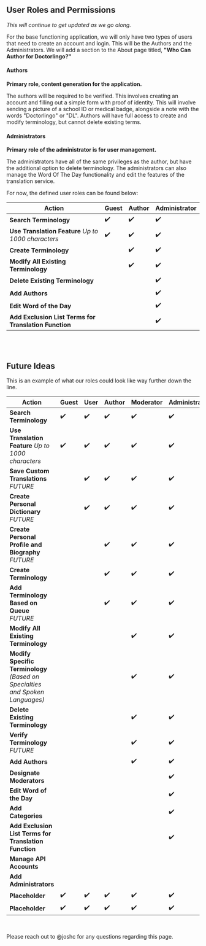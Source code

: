 ## User Roles and Permissions

*This will continue to get updated as we go along.*

For the base functioning application, we will only have two types of users that need to create an account and login. This will be the Authors and the Administrators. We will add a section to the About page titled, **"Who Can Author for Doctorlingo?"**

#### Authors
**Primary role, content generation for the application.** 

The authors will be required to be verified. This involves creating an account and filling out a simple form with proof of identity. This will involve sending a picture of a school ID or medical badge, alongside a note with the words "Doctorlingo" or "DL". Authors will have full access to create and modify terminology, but cannot delete existing terms.

#### Administrators
**Primary role of the administrator is for user management.**

The administrators have all of the same privileges as the author, but have the additional option to delete terminology. The administrators can also manage the Word Of The Day functionality and edit the features of the translation service. 

For now, the defined user roles can be found below:
<br>

| Action                                                | Guest               | Author             | Administrator      |
| ----------------------------------------------------- | ------------------ | ------------------ | ------------------ |
| **Search Terminology**                                | :heavy_check_mark: | :heavy_check_mark: | :heavy_check_mark: |
| **Use Translation Feature** *Up to 1000 characters*   | :heavy_check_mark: | :heavy_check_mark: | :heavy_check_mark: |
| **Create Terminology**                                |                    | :heavy_check_mark: | :heavy_check_mark: |
| **Modify All Existing Terminology**                   |                    | :heavy_check_mark: | :heavy_check_mark: |
| **Delete Existing Terminology**                       |                    |                    | :heavy_check_mark: |
| **Add Authors**                                       |                    |                    | :heavy_check_mark: |
| **Edit Word of the Day**                              |                    |                    | :heavy_check_mark: |
| **Add Exclusion List Terms for Translation Function** |                    |                    | :heavy_check_mark: |

<br><br>

## Future Ideas

This is an example of what our roles could look like way further down the line.
<br>

| Action | Guest | User | Author | Moderator | Administrator | Owner | 
| ------ | ------ | ------ | ------ | ------ | ------ | ------ |
| **Search Terminology** |:heavy_check_mark:|:heavy_check_mark:​|:heavy_check_mark:|​:heavy_check_mark:|:heavy_check_mark:​|:heavy_check_mark:​|
| **Use Translation Feature** *Up to 1000 characters*|​:heavy_check_mark:​|:heavy_check_mark:​|:heavy_check_mark:|​:heavy_check_mark:|:heavy_check_mark:​|:heavy_check_mark:​|
| **Save Custom Translations** *FUTURE*|​ |:heavy_check_mark:​|:heavy_check_mark:|​:heavy_check_mark:|:heavy_check_mark:​|:heavy_check_mark:​|
| **Create Personal Dictionary** *FUTURE*|​ |:heavy_check_mark:​|:heavy_check_mark:|​:heavy_check_mark:|:heavy_check_mark:​|:heavy_check_mark:​|
| **Create Personal Profile and Biography** *FUTURE*|​ | |:heavy_check_mark:|​:heavy_check_mark:|:heavy_check_mark:​|:heavy_check_mark:​|
| **Create Terminology**|​ ​| ​|:heavy_check_mark:|​:heavy_check_mark:|:heavy_check_mark:​|:heavy_check_mark:​|
| **Add Terminology Based on Queue** *FUTURE*|​ ​| ​|:heavy_check_mark:|​:heavy_check_mark:|:heavy_check_mark:​|:heavy_check_mark:​|
| **Modify All Existing Terminology**|​ ​| ​| |​:heavy_check_mark:|:heavy_check_mark:​|:heavy_check_mark:​|
| **Modify Specific Terminology** *(Based on Specialties and Spoken Languages)*| ​| ​| |​:heavy_check_mark:|:heavy_check_mark:​|:heavy_check_mark:​|
| **Delete Existing Terminology**|​ ​| ​| |​:heavy_check_mark:|:heavy_check_mark:​|:heavy_check_mark:​|
| **Verify Terminology** *FUTURE*|​ ​| ​| |​:heavy_check_mark:|:heavy_check_mark:​|:heavy_check_mark:​|
| **Add Authors**|​ ​| ​| |​:heavy_check_mark:|:heavy_check_mark:​|:heavy_check_mark:​|
| **Designate Moderators**|​ ​| ​| |​ |:heavy_check_mark:​|:heavy_check_mark:​|
| **Edit Word of the Day**|​ ​| ​| |​ |:heavy_check_mark:​|:heavy_check_mark:​|
| **Add Categories**|​ ​| ​| |​ |:heavy_check_mark:​|:heavy_check_mark:​|
| **Add Exclusion List Terms for Translation Function**| ​| ​| |​ |:heavy_check_mark:​|:heavy_check_mark:​|
| **Manage API Accounts**|​ ​| ​| |​ | |:heavy_check_mark:​|
| **Add Administrators**|​​ ​| ​| |​ | ​|:heavy_check_mark:​|
| **Placeholder**|​:heavy_check_mark:​|:heavy_check_mark:​|:heavy_check_mark:|​:heavy_check_mark:|:heavy_check_mark:​|:heavy_check_mark:​|
| **Placeholder**|​:heavy_check_mark:​|:heavy_check_mark:​|:heavy_check_mark:|​:heavy_check_mark:|:heavy_check_mark:​|:heavy_check_mark:​|

<br>

Please reach out to @joshc for any questions regarding this page.